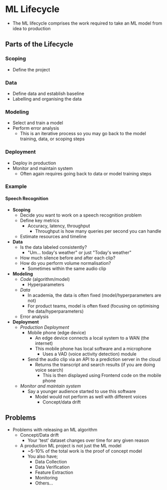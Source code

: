 # ML Lifecycle

- The ML lifecycle comprises the work required to take an ML model from idea to production

## Parts of the Lifecycle

### Scoping
- Define the project

### Data
- Define data and establish baseline
- Labelling and organising the data

### Modeling
- Select and train a model
- Perform error analysis
	- This is an iterative process so you may go back to the model training, data, or scoping steps

### Deployment
- Deploy in production
- Monitor and maintain system
	- Often again requires going back to data or model training steps

### Example
#### Speech Recognition

- **Scoping**
	- Decide you want to work on a speech recognition problem
	- Define key metrics
		- Accuracy, latency, throughput
			- Throughput is how many queries per second you can handle
	- Estimate resources and timeline
- **Data**
	- Is the data labeled consistently?
		- "Um... today's weather" or just "Today's weather"
	- How much silence before and after each clip?
	- How do you perform volume normalisation?
		- Sometimes within the same audio clip
- **Modeling**
	- *Code* (algorithm/model)
		- Hyperparameters
	- *Data*
		- In academia, the data is often fixed (model/hyperparameters are not)
		- For product teams, model is often fixed (focusing on optimising the data/hyperparameters)
	- Error analysis
- **Deployment**
	- *Production Deployment*
		- Mobile phone (edge device)
			- An edge device connects a local system to a WAN (the internet)
			- This mobile phone has local software and a microphone
				- Uses a VAD (voice activity detection) module
		- Send the audio clip via an API to a prediction server in the cloud
			- Returns the transcript and search results (if you are doing voice search)
				- This is then displayed using Frontend code on the mobile phone
	- *Monitor and maintain system*
		- Say a younger audience started to use this software
			- Model would not perform as well with different voices
				- Concept/data drift

## Problems
- Problems with releasing an ML algorithm
	- Concept/Data drift
		- Your 'test' dataset changes over time for any given reason
	- A production ML project is not just the ML model
		- ~5-10% of the total work is the proof of concept model
		- You also have;
			- Data Collection
			- Data Verification
			- Feature Extraction
			- Monitoring
			- Others...